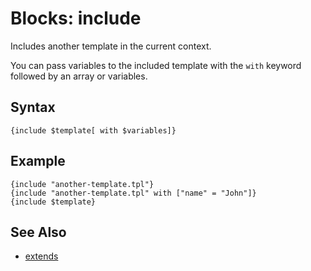 # Blocks: include

Includes another template in the current context.

You can pass variables to the included template with the ```with``` keyword followed by an array or variables.

## Syntax

```
{include $template[ with $variables]}
```

## Example

```
{include "another-template.tpl"}
{include "another-template.tpl" with ["name" = "John"]}
{include $template}
```


## See Also

- [extends](extends.md)
